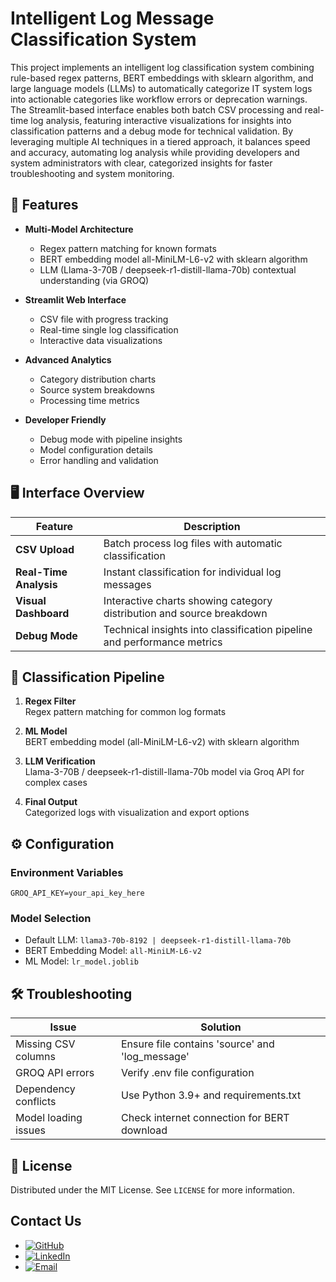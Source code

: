 # Intelligent Log Message Classification System

This project implements an intelligent log classification system combining rule-based regex patterns, BERT embeddings  with sklearn algorithm, and large language models (LLMs) to automatically categorize IT system logs into actionable categories like workflow errors or deprecation warnings. The Streamlit-based interface enables both batch CSV processing and real-time log analysis, featuring interactive visualizations for insights into classification patterns and a debug mode for technical validation. By leveraging multiple AI techniques in a tiered approach, it balances speed and accuracy, automating log analysis while providing developers and system administrators with clear, categorized insights for faster troubleshooting and system monitoring.

## 🌟 Features

- **Multi-Model Architecture**
  - Regex pattern matching for known formats
  - BERT embedding model all-MiniLM-L6-v2 with sklearn algorithm
  - LLM (Llama-3-70B / deepseek-r1-distill-llama-70b) contextual understanding (via GROQ)
  
- **Streamlit Web Interface**
  - CSV file with progress tracking
  - Real-time single log classification
  - Interactive data visualizations
  
- **Advanced Analytics**
  - Category distribution charts
  - Source system breakdowns
  - Processing time metrics

- **Developer Friendly**
  - Debug mode with pipeline insights
  - Model configuration details
  - Error handling and validation

## 🖥️ Interface Overview

| Feature                | Description                                                                 |
|------------------------|-----------------------------------------------------------------------------|
| **CSV Upload**         | Batch process log files with automatic classification                       |
| **Real-Time Analysis** | Instant classification for individual log messages                          |
| **Visual Dashboard**   | Interactive charts showing category distribution and source breakdown       |
| **Debug Mode**         | Technical insights into classification pipeline and performance metrics     |

## 🧠 Classification Pipeline

1. **Regex Filter**  
   Regex pattern matching for common log formats

2. **ML Model**  
   BERT embedding model (all-MiniLM-L6-v2) with sklearn algorithm

4. **LLM Verification**  
   Llama-3-70B / deepseek-r1-distill-llama-70b model via Groq API for complex cases

5. **Final Output**  
   Categorized logs with visualization and export options

## ⚙️ Configuration

### Environment Variables
```env
GROQ_API_KEY=your_api_key_here
```

### Model Selection
- Default LLM: `llama3-70b-8192 | deepseek-r1-distill-llama-70b`
- BERT Embedding Model: `all-MiniLM-L6-v2`
- ML Model: `lr_model.joblib`

## 🛠️ Troubleshooting

| Issue                          | Solution                                        |
|--------------------------------|-------------------------------------------------|
| Missing CSV columns            | Ensure file contains 'source' and 'log_message' |
| GROQ API errors                | Verify .env file configuration                  |
| Dependency conflicts           | Use Python 3.9+ and requirements.txt            |
| Model loading issues           | Check internet connection for BERT download     |

## 📄 License

Distributed under the MIT License. See `LICENSE` for more information.

## Contact Us

- [![GitHub](https://img.shields.io/badge/GitHub-100000?style=flat&logo=github&logoColor=white)](https://github.com/mrhamxo)
- [![LinkedIn](https://img.shields.io/badge/LinkedIn-0A66C2?style=flat&logo=linkedin&logoColor=white)](https://www.linkedin.com/in/muhammad-hamza-khattak/)
- [![Email](https://img.shields.io/badge/Email-D14836?style=flat&logo=gmail&logoColor=white)](mailto:mr.hamxa942@gmail.com)


